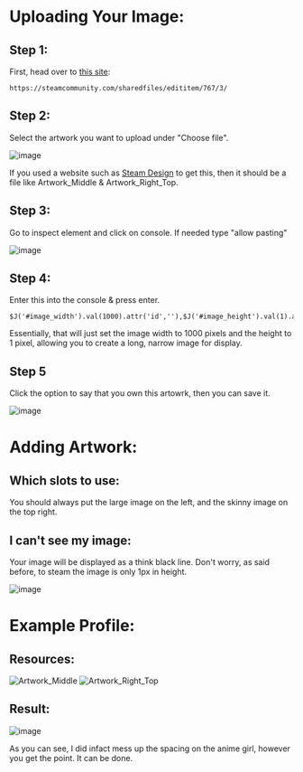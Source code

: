 # Uploading Your Image:

## Step 1:
First, head over to [this site](https://steamcommunity.com/sharedfiles/edititem/767/3/):

```
https://steamcommunity.com/sharedfiles/edititem/767/3/
```

## Step 2: 
Select the artwork you want to upload under "Choose file".

![image](https://github.com/user-attachments/assets/007575b5-20ea-4639-82fe-ce301939b489)

If you used a website such as [Steam Design](https://steam.design) to get this, then it should be a file like Artwork_Middle & Artwork_Right_Top.

## Step 3:
Go to inspect element and click on console. If needed type "allow pasting"

![image](https://github.com/user-attachments/assets/8a7b0321-647f-4578-ae94-3946cbd85104)

## Step 4:
Enter this into the console & press enter.

```
$J('#image_width').val(1000).attr('id',''),$J('#image_height').val(1).attr('id','');
```

Essentially, that will just set the image width to 1000 pixels and the height to 1 pixel, allowing you to create a long, narrow image for display. 

## Step 5
Click the option to say that you own this artowrk, then you can save it. 

![image](https://github.com/user-attachments/assets/4c81b3c3-7095-445b-bf2f-44585a41a4c2)

# Adding Artwork:

## Which slots to use:
You should always put the large image on the left, and the skinny image on the top right.

## I can't see my image:
Your image will be displayed as a think black line. Don't worry, as said before, to steam the image is only 1px in height. 

![image](https://github.com/user-attachments/assets/0848b49e-b67d-41cd-a285-ddb82d206a74)

# Example Profile:

## Resources:
![Artwork_Middle](https://github.com/user-attachments/assets/5b0d9225-928f-4964-9327-144e8875a115) ![Artwork_Right_Top](https://github.com/user-attachments/assets/4a1156b0-fc6a-4557-a975-507915f1b9c9)

## Result:
![image](https://github.com/user-attachments/assets/a63f7adf-1acf-42af-9c93-14de333f4682)

As you can see, I did infact mess up the spacing on the anime girl, however you get the point. It can be done. 

